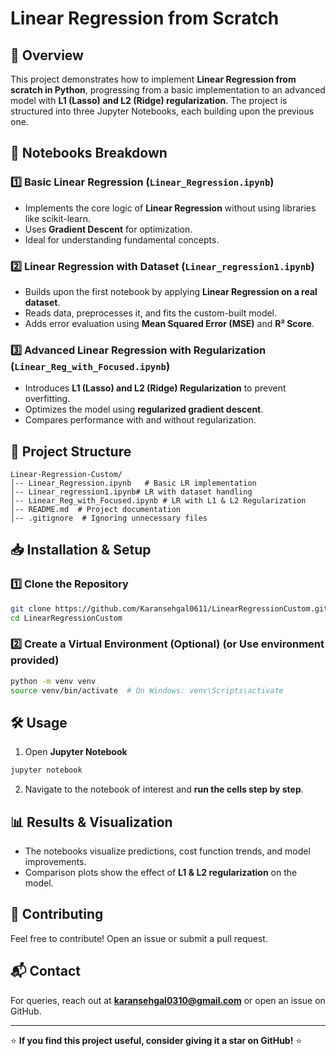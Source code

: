 # Linear Regression from Scratch

## 📌 Overview
This project demonstrates how to implement **Linear Regression from scratch in Python**, progressing from a basic implementation to an advanced model with **L1 (Lasso) and L2 (Ridge) regularization**. The project is structured into three Jupyter Notebooks, each building upon the previous one.

## 🚀 Notebooks Breakdown
### **1️⃣ Basic Linear Regression** (`Linear_Regression.ipynb`)
- Implements the core logic of **Linear Regression** without using libraries like scikit-learn.
- Uses **Gradient Descent** for optimization.
- Ideal for understanding fundamental concepts.

### **2️⃣ Linear Regression with Dataset** (`Linear_regression1.ipynb`)
- Builds upon the first notebook by applying **Linear Regression on a real dataset**.
- Reads data, preprocesses it, and fits the custom-built model.
- Adds error evaluation using **Mean Squared Error (MSE)** and **R² Score**.

### **3️⃣ Advanced Linear Regression with Regularization** (`Linear_Reg_with_Focused.ipynb`)
- Introduces **L1 (Lasso) and L2 (Ridge) Regularization** to prevent overfitting.
- Optimizes the model using **regularized gradient descent**.
- Compares performance with and without regularization.

## 📂 Project Structure
```
Linear-Regression-Custom/
│-- Linear_Regression.ipynb   # Basic LR implementation
│-- Linear_regression1.ipynb# LR with dataset handling
│-- Linear_Reg_with_Focused.ipynb # LR with L1 & L2 Regularization
│-- README.md  # Project documentation
│-- .gitignore  # Ignoring unnecessary files
```

## 📥 Installation & Setup
### 1️⃣ Clone the Repository
```bash
git clone https://github.com/Karansehgal0611/LinearRegressionCustom.git
cd LinearRegressionCustom
```

### 2️⃣ Create a Virtual Environment (Optional) (or Use environment provided)
```bash
python -m venv venv
source venv/bin/activate  # On Windows: venv\Scripts\activate
```


## 🛠️ Usage
1. Open **Jupyter Notebook**
```bash
jupyter notebook
```
2. Navigate to the notebook of interest and **run the cells step by step**.

## 📊 Results & Visualization
- The notebooks visualize predictions, cost function trends, and model improvements.
- Comparison plots show the effect of **L1 & L2 regularization** on the model.


## 🤝 Contributing
Feel free to contribute! Open an issue or submit a pull request.

## 📬 Contact
For queries, reach out at **karansehgal0310@gmail.com** or open an issue on GitHub.

---

⭐ **If you find this project useful, consider giving it a star on GitHub!** ⭐

